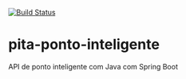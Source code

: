 [![Build Status](https://travis-ci.com/epitaciosoares/pita-ponto-inteligente.svg?branch=master)](https://travis-ci.com/epitaciosoares/pita-ponto-inteligente)

# pita-ponto-inteligente
API de ponto inteligente com Java com Spring Boot
